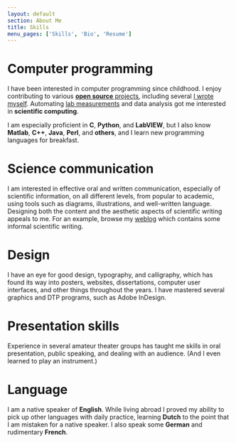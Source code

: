 ```yaml
---
layout: default
section: About Me
title: Skills
menu_pages: ['Skills', 'Bio', 'Resume']
---
```


# Computer programming #

I have been interested in computer programming since childhood.
I enjoy contributing to various [**open source** projects](https://www.ohloh.net/accounts/ptomato/positions), including several [I wrote myself](/opensource/projects.html).
Automating [lab measurements](/opensource/rep/rep.html) and data analysis got me interested in **scientific computing**.

I am especially proficient in **C**, **Python**, and **LabVIEW**, but I also know **Matlab**, **C++**, **Java**, **Perl**, and **others**, and I learn new programming languages for breakfast.

# Science communication #

I am interested in effective oral and written communication, especially of scientific information, on all different levels, from popular to academic, using tools such as diagrams, illustrations, and well-written language.
Designing both the content and the aesthetic aspects of scientific writing appeals to me.
For an example, browse my [weblog](http://ptomato.wordpress.com) which contains some informal scientific writing.

# Design #

I have an eye for good design, typography, and calligraphy, which has found its way into posters, websites, dissertations, computer user interfaces, and other things throughout the years.
I have mastered several graphics and DTP programs, such as Adobe InDesign.

# Presentation skills #

Experience in several amateur theater groups has taught me skills in oral presentation, public speaking, and dealing with an audience.
(And I even learned to play an instrument.)

# Language #

I am a native speaker of **English**.
While living abroad I proved my ability to pick up other languages with daily practice, learning **Dutch** to the point that I am mistaken for a native speaker.
I also speak some **German** and rudimentary **French**.
